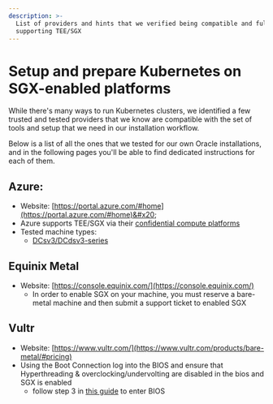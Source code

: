 ```yaml
---
description: >-
  List of providers and hints that we verified being compatible and fully
  supporting TEE/SGX
---
```


# Setup and prepare Kubernetes on SGX-enabled platforms

While there's many ways to run Kubernetes clusters, we identified a few trusted and tested providers that we know are compatible with the set of tools and setup that we need in our installation workflow.

Below is a list of all the ones that we tested for our own Oracle installations, and in the following pages you'll be able to find dedicated instructions for each of them.

## Azure:

* Website: [https://portal.azure.com/#home](https://portal.azure.com/#home)&#x20;
* Azure supports TEE/SGX via their [confidential compute platforms](https://learn.microsoft.com/en-us/azure/confidential-computing/trusted-execution-environment)
* Tested machine types:
  * [DCsv3/DCdsv3-series](https://learn.microsoft.com/en-us/azure/virtual-machines/dcv3-series)

## Equinix Metal

* Website: [https://console.equinix.com/](https://console.equinix.com/)
  * In order to enable SGX on your machine, you must reserve a bare-metal machine and then submit a support ticket to enabled SGX

## Vultr

* Website: [https://www.vultr.com/](https://www.vultr.com/products/bare-metal/#pricing)
* Using the Boot Connection log into the BIOS and ensure that Hyperthreading & overclocking/undervolting are disabled in the bios and SGX is enabled
  * follow step 3 in [this guide](https://docs.vultr.com/custom-iso-on-bare-metal) to enter BIOS
